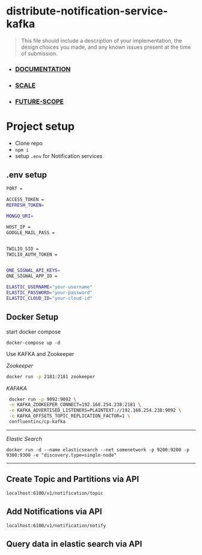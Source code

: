 # distribute-notification-service-kafka

> This file should include a description of your implementation, the design
> choices you made, and any known issues present at the time of submission.

-   ### [DOCUMENTATION](https://github.com/hiijitesh/notification-service-kafka/blob/main/DOC.md)
-   ### [SCALE](https://github.com/hiijitesh/notification-service-kafka/blob/main/Scale.md)

-   ### [FUTURE-SCOPE](https://github.com/hiijitesh/notification-service-kafka/blob/main/FUTURE%20SCOPE.md)

# Project setup

-   Clone repo
-   `npm i`
-   setup `.env` for Notification services

## .env setup

```bash
PORT =

ACCESS_TOKEN =
REFRESH_TOKEN=

MONGO_URI=

HOST_IP =
GOOGLE_MAIL_PASS =


TWILIO_SID =
TWILIO_AUTH_TOKEN =


ONE_SIGNAL_API_KEYS=
ONE_SIGNAL_APP_ID =

ELASTIC_USERNAME="your-username"
ELASTIC_PASSWORD="your-password"
ELASTIC_CLOUD_ID="your-cloud-id"

```

## Docker Setup

start docker compose

```
docker-compose up -d
```

Use KAFKA and Zookeeper

_Zookeeper_

```bash
docker run -p 2181:2181 zookeeper
```

_KAFAKA_

```bash
 docker run -p 9092:9092 \
 -e KAFKA_ZOOKEEPER_CONNECT=192.168.254.238:2181 \
 -e KAFKA_ADVERTISED_LISTENERS=PLAINTEXT://192.168.254.238:9092 \
 -e KAFKA_OFFSETS_TOPIC_REPLICATION_FACTOR=1 \
 confluentinc/cp-kafka

```

---

_Elastic Search_

```
docker run -d --name elasticsearch --net somenetwork -p 9200:9200 -p 9300:9300 -e "discovery.type=single-node"
```

---

## Create Topic and Partitions via API

```
localhost:6100/v1/notification/topic
```

## Add Notifications via API

```
localhost:6100/v1/notification/notify
```

## Query data in elastic search via API

```

```
